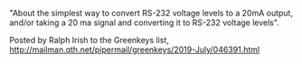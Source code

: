 "About the simplest way to convert RS-232 voltage levels to a 20mA output, and/or taking a 20 ma signal and converting it to RS-232 voltage levels".

Posted by Ralph Irish to the Greenkeys list,
http://mailman.qth.net/pipermail/greenkeys/2019-July/046391.html

